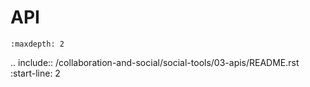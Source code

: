 # API

```{toctree}
:maxdepth: 2
```

.. include:: /collaboration-and-social/social-tools/03-apis/README.rst :start-line: 2

<!-- couldn't find the README -->